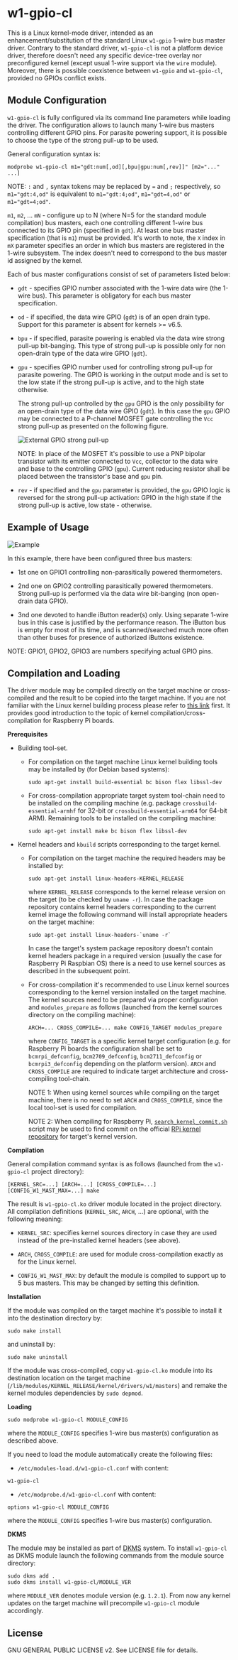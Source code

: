 w1-gpio-cl
==========

This is a Linux kernel-mode driver, intended as an enhancement/substitution
of the standard Linux `w1-gpio` 1-wire bus master driver. Contrary to
the standard driver, `w1-gpio-cl` is not a platform device driver, therefore
doesn't need any specific device-tree overlay nor preconfigured kernel (except
usual 1-wire support via the `wire` module). Moreover, there is possible
coexistence between `w1-gpio` and `w1-gpio-cl`, provided no GPIOs conflict
exists.

Module Configuration
--------------------

`w1-gpio-cl` is fully configured via its command line parameters while loading
the driver. The configuration allows to launch many 1-wire bus masters
controlling different GPIO pins. For parasite powering support, it is
possible to choose the type of the strong pull-up to be used.

General configuration syntax is:
```
modprobe w1-gpio-cl m1="gdt:num[,od][,bpu|gpu:num[,rev]]" [m2="..." ...]
```

NOTE: `:` and `,` syntax tokens may be replaced by `=` and `;` respectively,
so `m1="gdt:4,od"` is equivalent to `m1="gdt:4;od"`, `m1="gdt=4,od"` or
`m1="gdt=4;od"`.

`m1`, `m2`, ... `mN` - configure up to N (where N=5 for the standard module
compilation) bus masters, each one controlling different 1-wire bus connected
to its GPIO pin (specified in `gdt`). At least one bus master specification
(that is `m1`) must be provided. It's worth to note, the `X` index in `mX`
parameter specifies an order in which bus masters are registered in the 1-wire
subsystem. The index doesn't need to correspond to the bus master id assigned
by the kernel.

Each of bus master configurations consist of set of parameters listed below:

* `gdt` - specifies GPIO number associated with the 1-wire data wire (the
  1-wire bus). This parameter is obligatory for each bus master specification.

* `od` - if specified, the data wire GPIO (`gdt`) is of an open drain type.
  Support for this parameter is absent for kernels >= v6.5.

* `bpu` - if specified, parasite powering is enabled via the data wire strong
  pull-up bit-banging. This type of strong pull-up is possible only for non
  open-drain type of the data wire GPIO (`gdt`).

* `gpu` - specifies GPIO number used for controlling strong pull-up for
  parasite powering. The GPIO is working in the output mode and is set to the
  low state if the strong pull-up is active, and to the high state otherwise.

  The strong pull-up controlled by the `gpu` GPIO is the only possibility for
  an open-drain type of the data wire GPIO (`gdt`). In this case the `gpu` GPIO
  may be connected to a P-channel MOSFET gate controlling the `Vcc` strong
  pull-up as presented on the following figure.

  ![External GPIO strong pull-up](schema/gpu.png)

  NOTE: In place of the MOSFET it's possible to use a PNP bipolar transistor
  with its emitter connected to `Vcc`, collector to the data wire and base to
  the controlling GPIO (`gpu`). Current reducing resistor shall be placed between
  the transistor's base and `gpu` pin.

* `rev` - if specified and the `gpu` parameter is provided, the `gpu` GPIO
  logic is reversed for the strong pull-up activation: GPIO in the high state
  if the strong pull-up is active, low state - otherwise.

Example of Usage
----------------

![Example](schema/example.png)

In this example, there have been configured three bus masters:

* 1st one on GPIO1 controlling non-parasitically powered thermometers.

* 2nd one on GPIO2 controlling parasitically powered thermometers. Strong
  pull-up is performed via the data wire bit-banging (non open-drain data GPIO).

* 3nd one devoted to handle iButton reader(s) only. Using separate 1-wire bus
  in this case is justified by the performance reason. The iButton bus is empty
  for most of its time, and is scanned/searched much more often than other
  buses for presence of authorized iButtons existence.

NOTE: GPIO1, GPIO2, GPIO3 are numbers specifying actual GPIO pins.

Compilation and Loading
-----------------------

The driver module may be compiled directly on the target machine or
cross-compiled and the result to be copied into the target machine.
If you are not familiar with the Linux kernel building process please refer to
[this link](https://www.raspberrypi.org/documentation/linux/kernel/building.md)
first. It provides good introduction to the topic of kernel
compilation/cross-compilation for Raspberry Pi boards.

**Prerequisites**

* Building tool-set.

  * For compilation on the target machine Linux kernel building tools may be
    installed by (for Debian based systems):
    ```
    sudo apt-get install build-essential bc bison flex libssl-dev
    ```

  * For cross-compilation appropriate target system tool-chain need to be
    installed on the compiling machine (e.g. package `crossbuild-essential-armhf`
    for 32-bit or `crossbuild-essential-arm64` for 64-bit ARM). Remaining tools
    to be installed on the compiling machine:
    ```
    sudo apt-get install make bc bison flex libssl-dev
    ```

* Kernel headers and `kbuild` scripts corresponding to the target kernel.

  * For compilation on the target machine the required headers may be installed
    by:
    ```
    sudo apt-get install linux-headers-KERNEL_RELEASE
    ```
    where `KERNEL_RELEASE` corresponds to the kernel release version on the
    target (to be checked by `uname -r`). In case the package repository
    contains kernel headers corresponding to the current kernel image the
    following command will install appropriate headers on the target machine:
    ```
    sudo apt-get install linux-headers-`uname -r`
    ```
    In case the target's system package repository doesn't contain kernel
    headers package in a required version (usually the case for Raspberry Pi
    Raspbian OS) there is a need to use kernel sources as described in the
    subsequent point.

  * For cross-compilation it's recommended to use Linux kernel sources
    corresponding to the kernel version installed on the target machine.
    The kernel sources need to be prepared via proper configuration and
    `modules_prepare` as follows (launched from the kernel sources directory
    on the compiling machine):
    ```
    ARCH=... CROSS_COMPILE=... make CONFIG_TARGET modules_prepare
    ```
    where `CONFIG_TARGET` is a specific kernel target configuration (e.g. for
    Raspberry Pi boards the configuration shall be set to `bcmrpi_defconfig`,
    `bcm2709_defconfig`, `bcm2711_defconfig` or `bcmrpi3_defconfig` depending
    on the platform version). `ARCH` and `CROSS_COMPILE` are required to
    indicate target architecture and cross-compiling tool-chain.

    NOTE 1: When using kernel sources while compiling on the target machine,
    there is no need to set `ARCH` and `CROSS_COMPILE`, since the local tool-set
    is used for compilation.

    NOTE 2: When compiling for Raspberry Pi,
    [`search_kernel_commit.sh`](https://github.com/pstolarz/rpi-tools/blob/master/search_kernel_commit.sh)
    script may be used to find commit on the official
    [RPi kernel repository](https://github.com/raspberrypi/linux)
    for target's kernel version.

**Compilation**

General compilation command syntax is as follows (launched from the `w1-gpio-cl`
project directory):
```
[KERNEL_SRC=...] [ARCH=...] [CROSS_COMPILE=...] [CONFIG_W1_MAST_MAX=...] make
```

The result is `w1-gpio-cl.ko` driver module located in the project directory.
All compilation definitions (`KERNEL_SRC`, `ARCH`, ...) are optional, with the
following meaning:

* `KERNEL_SRC`: specifies kernel sources directory in case they are used
  instead of the pre-installed kernel headers (see above).

* `ARCH`, `CROSS_COMPILE`: are used for module cross-compilation exactly as
  for the Linux kernel.

* `CONFIG_W1_MAST_MAX`: by default the module is compiled to support up to 5 bus
  masters. This may be changed by setting this definition.

**Installation**

If the module was compiled on the target machine it's possible to install it
into the destination directory by:
```
sudo make install
```
and uninstall by:
```
sudo make uninstall
```

If the module was cross-compiled, copy `w1-gpio-cl.ko` module into its destination
location on the target machine (`/lib/modules/KERNEL_RELEASE/kernel/drivers/w1/masters`)
and remake the kernel modules dependencies by `sudo depmod`.

**Loading**
```
sudo modprobe w1-gpio-cl MODULE_CONFIG
```
where the `MODULE_CONFIG` specifies 1-wire bus master(s) configuration as
described above.

If you need to load the module automatically create the following files:
* `/etc/modules-load.d/w1-gpio-cl.conf` with content:
```
w1-gpio-cl
```
* `/etc/modprobe.d/w1-gpio-cl.conf` with content:
```
options w1-gpio-cl MODULE_CONFIG
```
where the `MODULE_CONFIG` specifies 1-wire bus master(s) configuration.

**DKMS**

The module may be installed as part of [DKMS](https://en.wikipedia.org/wiki/Dynamic_Kernel_Module_Support)
system. To install `w1-gpio-cl` as DKMS module launch the following commands
from the module source directory:
```
sudo dkms add .
sudo dkms install w1-gpio-cl/MODULE_VER
```
where `MODULE_VER` denotes module version (e.g. `1.2.1`). From now any kernel
updates on the target machine will precompile `w1-gpio-cl` module accordingly.

License
-------

GNU GENERAL PUBLIC LICENSE v2. See LICENSE file for details.
